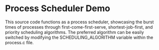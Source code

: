 # Process Scheduler Demo


This source code functions as a process scheduler, showcasing the burst times of processes through first-come-first-serve, shortest-job-first, and priority scheduling algorithms. The preferred algorithm can be easily switched by modifying the SCHEDULING_ALGORITHM variable within the process.c file.
